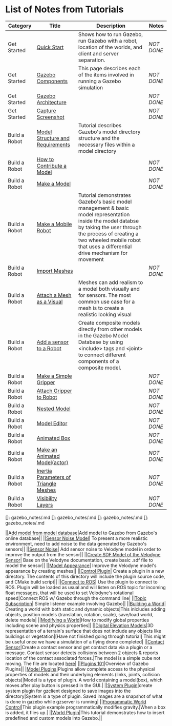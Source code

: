 # List of Notes from Tutorials

|Category|Title|Description|Notes|
|----|----|----|----|
|Get Started|[Quick Start][23]|Shows how to run Gazebo, run Gazebo with a robot, location of the worlds, and client and server separation.|*NOT DONE*|
|Get Started|[Gazebo Components][24]|This page describes each of the items involved in running a Gazebo simulation|*NOT DONE*|
|Get Started|[Gazebo Architecture][25]||*NOT DONE*|
|Get Started|[Capture Screenshot][26]||*NOT DONE*|
|Build a Robot|[Model Structure and Requirements][5]|Tutorial describes Gazebo's model directory structure and the necessary files within a model directory||
|Build a Robot|[How to Contribute a Model][27] ||*NOT DONE*|
|Build a Robot|[Make a Model][29]||*NOT DONE*|
|Build a Robot|[Make a Mobile Robot][4]|Tutorial demonstrates Gazebo's basic model management & basic model representation inside the model databse by taking the user through the process of creating a two wheeled mobile robot that uses a differential drive mechanism for movement||
|Build a Robot|[Import Meshes][28]||*NOT DONE*|
|Build a Robot|[Attach a Mesh as a Visual][3]| Meshes can add realism to a model both visually and for sensors. The most common use case for a mesh is to create a realistic looking visual||
|Build a Robot|[Add a sensor to a Robot][2]|Create composite models directly from other models in the Gazebo Model Database by using \<include> tags and \<joint> to connect different components of a composite model.||
|Build a Robot|[Make a Simple Gripper][29]||*NOT DONE*|
|Build a Robot|[Attach Gripper to Robot][30]||*NOT DONE*|
|Build a Robot|[Nested Model][31]||*NOT DONE*|
|Build a Robot|[Model Editor][32]||*NOT DONE*|
|Build a Robot|[Animated Box][33]||*NOT DONE*|
|Build a Robot|[Make an Animated Model(actor)][34]||*NOT DONE*|
|Build a Robot|[Inertia Parameters of Triangle Meshes][35]||*NOT DONE*|
|Build a Robot|[Visibility Layers][36]||*NOT DONE*|

[24]: gazebo_notes/components.md
[25]: gazebo_notes/architecture.md
[26]: gazebo_notes/screenshot.md
[27]: gazebo_notes/contribute_model.md
[28]: gazebo_notes/import_meshes.md
[29]: gazebo_notes/simple_gripper.md
[30]: gazebo_notes/attach_gripper.md
[31]: gazebo_notes/nested_model.md
[32]: gazebo_notes/model_editor.md
[33]: gazebo_notes/animated_box.md
[34]: gazebo_notes/animated_model.md
[35]: gazebo_notes/inertia_triangle_meshes.md
[36]: gazebo_notes/visibility_layers.md
[]: gazebo_notes/.md
[]: gazebo_notes/.md
[]: gazebo_notes/.md
[]: gazebo_notes/.md

||[Add model from model database][1]|Add model to Gazebo from Gazebo's online database||
||[Sensor Noise Model][6]| To present a more realistic environment, need to add noise to the data generated by Gazebo's sensors||
||[Sensor Noise][7]| Add sensor noise to Velodyne model in order to improve the output from the sensor||
||[Create SDF Model of the Velodyne Sensor][8]| Base on the Velodyne documentation, create basic .sdf file to model the sensor||
||[Model Appearance][9]| Improve the Velodyne model's appearance by creating meshes||
||[Control Plugin][10]| Create a plugin in a new directory. The contents of this directory will include the plugin source code, and CMake build script||
||[Connect to ROS][11]| Use the plugin to connect to ROS. Plugin will be loaded as usual and will listen on ROS topic for incoming float messages, that will be used to set Velodyne's rotational speed|Connect ROS w/ Gazebo through the command line|
||[Topic Subscription][12]| Simple listener example involving Gazebo||
||[Building a World][13]| Creating a world with both static and dynamic objects|This inlcludes adding objects, position models (translation, rotation, scale), save/load world, delete models|
||[Modifying a World][14]|How to modify global properties including scene and physics properties||
||[Digital Elevation Models][15]|3D representation of a terrain's surface that does not include any objects like buildings or vegetation|[Have not finished going through tutorial] This might be useful once we have a simulation of a flying drone completed|
||[Contact Sensor][16]|Create a contact sensor and get contact data via a plugin or a message. Contact sensor detects collisions between 2 objects & reports location of the contact associated forces.|The model is a simple cube not moving. The file are located [here][17]|
||[Plugins 101][18]|Overview of Gazebo Plugins||
|[Model Plugins][19]|Plugins allow complete access to the physical properties of models and their underlying elements (links, joints, collision objects)|Model is a type of plugin. A world containing a model(box), which moves after play button is pressed in the GUI.|
||[System Plugin][20]|create system plugin for gzclient designed to save images into the directory|System is a type of plugin. Saved images are a snapshot of what is done in gazebo while gzserver is running|
||[Programmatic World Control][21]|This plugin example programmatically modifies gravity.|When a box is added, it flies up.|
||[World Plugin][22]|This tutorial demonstrates how to insert predefined and custom models into Gazebo.||

[1]: gazebo_notes/add_model_from_model_database.md
[2]: gazebo_notes/add_sensor_to_robot.md
[3]: gazebo_notes/attach_meshes_notes.md
[4]: gazebo_notes/make_a_mobile_robot.md
[5]: gazebo_notes/model_structure_and_requirements_notes.md
[6]: gazebo_notes/sensor_noise_model_info.md
[7]: gazebo_notes/sensor_noise.md
[8]: gazebo_notes/velodyne_gazebo.md
[9]: gazebo_notes/model_appearance_notes.md
[10]: gazebo_notes/control_plugin.md
[11]: gazebo_notes/connect_to_ROS.md
[12]: gazebo_notes/topics_subscription.md
[13]: gazebo_notes/building-a-world.md
[14]: gazebo_notes/modifying-world.md
[15]: gazebo_notes/digital_elevation_models.md 
[16]: gazebo_notes/contact_sensor.md
[17]: gazebo_contact_tutorial
[18]: gazebo_notes/plugins.md
[19]: gazebo_notes/model_plugin.md
[20]: gazebo_notes/system_plugin.md
[21]: gazebo_notes/world_control.md 
[22]: gazebo_notes/world_plugins.md 
[23]: gazebo_notes/quick_start.md
